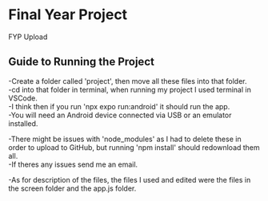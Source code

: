 # Final Year Project
 FYP Upload

## Guide to Running the Project

-Create a folder called 'project', then move all these files into that folder.   
-cd into that folder in terminal, when running my project I used terminal in VSCode.   
-I think then if you run 'npx expo run:android' it should run the app.   
-You will need an Android device connected via USB or an emulator installed.   

-There might be issues with 'node_modules' as I had to delete these in order to upload to GitHub, but running 'npm install' should redownload them all.   
-If theres any issues send me an email.

-As for description of the files, the files I used and edited were the files in the screen folder and the app.js folder.    

